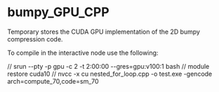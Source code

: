 # bumpy_GPU_CPP
Temporary stores the CUDA GPU implementation of the 2D bumpy compression code.

To compile in the interactive node use the following:

// srun --pty -p gpu -c 2 -t 2:00:00 --gres=gpu:v100:1 bash
// module restore cuda10 
// nvcc -x cu nested_for_loop.cpp -o test.exe -gencode arch=compute_70,code=sm_70
